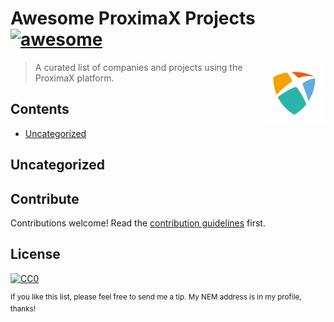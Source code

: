 # Awesome ProximaX Projects [![awesome](https://awesome.re/badge.svg)](https://awesome.re)

[<img src="https://github.com/Sateetje/awesome-proximax-projects/blob/master/awesome-proximax.png" align="right" width="100">](https://proximax.io)

> A curated list of companies and projects using the ProximaX platform.

## Contents
* [Uncategorized](#Uncategorized)

## Uncategorized

## Contribute
Contributions welcome! Read the [contribution guidelines](https://github.com/Sateetje/awesome-promimax-projects/blob/master/contributing.md) first.

## License
[![CC0](http://mirrors.creativecommons.org/presskit/buttons/88x31/svg/cc-zero.svg)](https://creativecommons.org/publicdomain/zero/1.0/)

<sup>If you like this list, please feel free to send me a tip. My NEM address is in my profile, thanks!</sup>
